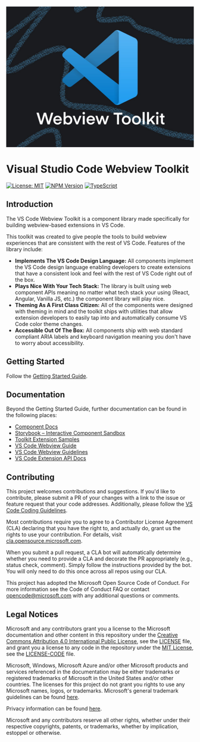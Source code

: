 ![VS Code Webview Toolkit Banner Illustration](./docs/assets/vscode-webview-toolkit-illustration.jpg)

# Visual Studio Code Webview Toolkit

[![License: MIT](https://img.shields.io/badge/License-MIT-brightgreen)](https://opensource.org/licenses/MIT)
[![NPM Version](https://img.shields.io/badge/npm-v0.4.0-blue)](https://github.com/microsoft/vscode-webview-toolkit)
[![TypeScript](https://img.shields.io/badge/%3C%2F%3E-TypeScript-blue)](https://www.typescriptlang.org/)

## Introduction

The VS Code Webview Toolkit is a component library made specifically for building webview-based extensions in VS Code.

This toolkit was created to give people the tools to build webview experiences that are consistent with the rest of VS Code. Features of the library include:

-   **Implements The VS Code Design Language:** All components implement the VS Code design language enabling developers to create extensions that have a consistent look and feel with the rest of VS Code right out of the box.
-   **Plays Nice With Your Tech Stack:** The library is built using web component APIs meaning no matter what tech stack your using (React, Angular, Vanilla JS, etc.) the component library will play nice.
-   **Theming As A First Class Citizen:** All of the components were designed with theming in mind and the toolkit ships with utilities that allow extension developers to easily tap into and automatically consume VS Code color theme changes.
-   **Accessible Out Of The Box:** All components ship with web standard compliant ARIA labels and keyboard navigation meaning you don't have to worry about accessibility.

## Getting Started

Follow the [Getting Started Guide](./docs/getting-started.md).

## Documentation

Beyond the Getting Started Guide, further documentation can be found in the following places:

-   [Component Docs](./docs/components.md)
-   [Storybook – Interactive Component Sandbox](https://mttallac.azurewebsites.net/)
-   [Toolkit Extension Samples](https://github.com/microsoft/vscode-webview-toolkit-samples)
-   [VS Code Webview Guide](https://code.visualstudio.com/api/extension-guides/webview)
-   [VS Code Webview Guidelines](https://code.visualstudio.com/api/references/extension-guidelines#webviews)
-   [VS Code Extension API Docs](https://code.visualstudio.com/api)

## Contributing

This project welcomes contributions and suggestions. If you'd like to contribute, please submit a PR of your changes with a link to the issue or feature request that your code addresses. Additionally, please follow the [VS Code Coding Guidelines](https://github.com/microsoft/vscode/wiki/Coding-Guidelines).

Most contributions require you to agree to a Contributor License Agreement (CLA) declaring that you have the right to, and actually do, grant us the rights to use your contribution. For details, visit [cla.opensource.microsoft.com](https://cla.opensource.microsoft.com).

When you submit a pull request, a CLA bot will automatically determine whether you need to provide a CLA and decorate the PR appropriately (e.g., status check, comment). Simply follow the instructions provided by the bot. You will only need to do this once across all repos using our CLA.

This project has adopted the Microsoft Open Source Code of Conduct. For more information see the Code of Conduct FAQ or contact opencode@microsoft.com with any additional questions or comments.

## Legal Notices

Microsoft and any contributors grant you a license to the Microsoft documentation and other content
in this repository under the [Creative Commons Attribution 4.0 International Public License](https://creativecommons.org/licenses/by/4.0/legalcode), see the [LICENSE](LICENSE) file, and grant you a license to any code in the repository under the [MIT License](https://opensource.org/licenses/MIT), see the [LICENSE-CODE](LICENSE-CODE) file.

Microsoft, Windows, Microsoft Azure and/or other Microsoft products and services referenced in the documentation
may be either trademarks or registered trademarks of Microsoft in the United States and/or other countries.
The licenses for this project do not grant you rights to use any Microsoft names, logos, or trademarks.
Microsoft's general trademark guidelines can be found [here](http://go.microsoft.com/fwlink/?LinkID=254653).

Privacy information can be found [here](https://privacy.microsoft.com/en-us/).

Microsoft and any contributors reserve all other rights, whether under their respective copyrights, patents,
or trademarks, whether by implication, estoppel or otherwise.
